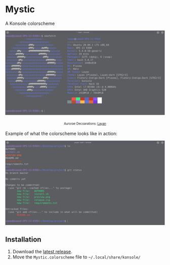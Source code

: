# Mystic
A Konsole colorscheme

<p align="center">
  <img src="screenshots/preview.png" alt="Preview Mystic Konsole theme"/>
</p>
<p align="center">
  <sup><sub>
    Aurorae Decoarations: <a href="https://store.kde.org/p/1325238">Layan</a>
  </sub></sup>
</p>

Example of what the colorscheme looks like in action:
<p align="center">
  <img src="screenshots/example.png" alt="Example of Stone Red Konsole theme"/>
</p>

## Installation
1. Download the [latest release](https://github.com/SaeedBaig/mystic-konsole/releases/).
2. Move the `Mystic.colorscheme` file to `~/.local/share/konsole/`
